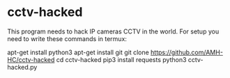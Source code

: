 # cctv-hacked
This program needs to hack IP cameras CCTV in the world. For setup you need to write these commands in termux:

apt-get install python3
apt-get install git
git clone https://github.com/AMH-HC/cctv-hacked
cd cctv-hacked
pip3 install requests
python3 cctv-hacked.py
